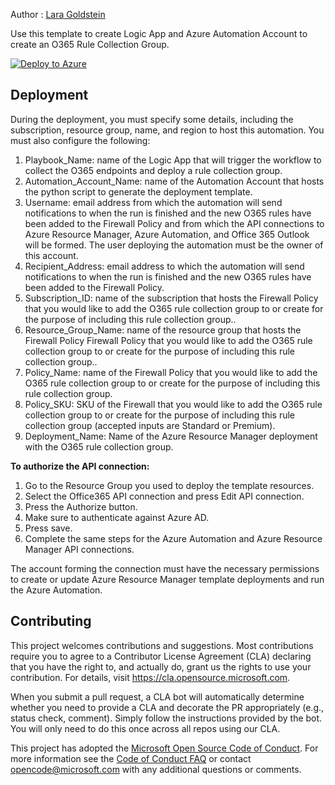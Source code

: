 Author : [Lara Goldstein](https://github.com/laragoldstein13)

Use this template to create Logic App and Azure Automation Account to create an O365 Rule Collection Group.

[![Deploy to Azure](https://aka.ms/deploytoazurebutton)](https://portal.azure.com/#create/Microsoft.Template/uri/https%3A%2F%2Fraw.githubusercontent.com%2FAzure%2FAzure-Network-Security%2Fmaster%2FAzure%2520Firewall%2FTemplate%2520-%2520Logic%2520app%2520for%2520IDPS%2520signature%2520updates%2520notification%2FTemplate.json)

## Deployment

During the deployment, you must specify some details, including the subscription, resource group, name, and region to host this automation. You must also configure the following: 

1. Playbook_Name: name of the Logic App that will trigger the workflow to collect the O365 endpoints and deploy a rule collection group.
2. Automation_Account_Name: name of the Automation Account that hosts the python script to generate the deployment template.
3. Username: email address from which the automation will send notifications to when the run is finished and the new O365 rules have been added to the Firewall Policy and from which the API connections to Azure Resource Manager, Azure Automation, and Office 365 Outlook will be formed. The user deploying the automation must be the owner of this account.
4. Recipient_Address: email address to which the automation will send notifications to when the run is finished and the new O365 rules have been added to the Firewall Policy.
5. Subscription_ID: name of the subscription that hosts the Firewall Policy that you would like to add the O365 rule collection group to  or create for the purpose of including this rule collection group.. 
6. Resource_Group_Name: name of the resource group that hosts the Firewall Policy Firewall Policy that you would like to add the O365 rule collection group to  or create for the purpose of including this rule collection group..
7. Policy_Name: name of the Firewall Policy that you would like to add the O365 rule collection group to or create for the purpose of including this rule collection group.
8. Policy_SKU: SKU of the Firewall that you would like to add the O365 rule collection group to or create for the purpose of including this rule collection group (accepted inputs are Standard or Premium).
9. Deployment_Name: Name of the Azure Resource Manager deployment with the O365 rule collection group.

**To authorize the API connection:** 

1. Go to the Resource Group you used to deploy the template resources. 
2. Select the Office365 API connection and press Edit API connection. 
3. Press the Authorize button. 
4. Make sure to authenticate against Azure AD. 
5. Press save. 
6. Complete the same steps for the Azure Automation and Azure Resource Manager API connections.
 
The account forming the connection must have the necessary permissions to create or update Azure Resource Manager template deployments and run the Azure Automation.

## Contributing

This project welcomes contributions and suggestions.  Most contributions require you to agree to a
Contributor License Agreement (CLA) declaring that you have the right to, and actually do, grant us
the rights to use your contribution. For details, visit https://cla.opensource.microsoft.com.

When you submit a pull request, a CLA bot will automatically determine whether you need to provide
a CLA and decorate the PR appropriately (e.g., status check, comment). Simply follow the instructions
provided by the bot. You will only need to do this once across all repos using our CLA.

This project has adopted the [Microsoft Open Source Code of Conduct](https://opensource.microsoft.com/codeofconduct/).
For more information see the [Code of Conduct FAQ](https://opensource.microsoft.com/codeofconduct/faq/) or
contact [opencode@microsoft.com](mailto:opencode@microsoft.com) with any additional questions or comments.
